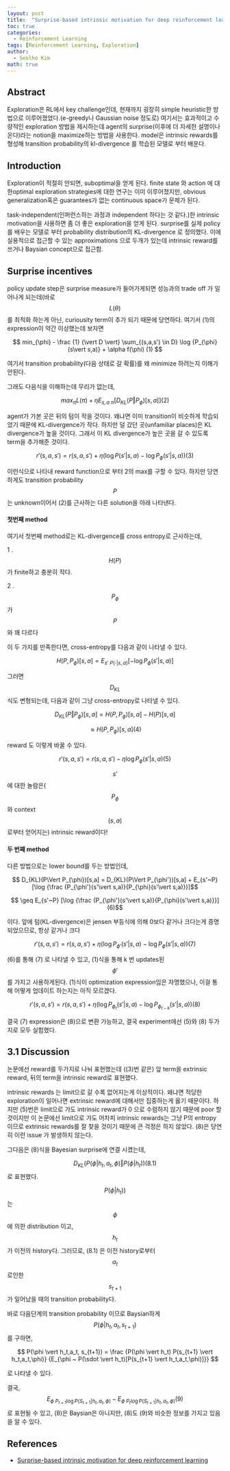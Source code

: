 ```yaml
---
layout: post
title:  "Surprise-based intrinsic motivation for deep reinforcement learning 논문리뷰"
toc: true
categories: 
  - Reinforcement Learning 
tags: [Reinforcement Learning, Exploration]
author:
  - Seolho Kim
math: true
---
```


## Abstract

Exploration은 RL에서 key challenge인데, 현재까지 굉장히 simple heuristic한 방법으로 이루어졌었다.(e-greedy나 Gaussian noise 정도로) 여기서는
 효과적이고 수량적인 exploration 방법을 제시하는데 agent의 surprise(이후에 더 자세한 설명이나온다)라는 notion을 maximize하는 방법을 사용한다.
model은 intrinsic rewards를 형성해 transition probability의 kl-divergence 를 학습된 모델로 부터 배운다.

## Introduction

Exploration이 적절히 안되면, suboptimal을 얻게 된다. finite state 와 action 에 대한optimal exploration strategies에 대한 연구는
이미 이루어졌지만, obvious generalization혹은 guarantees가 없는 continuous space가 문제가 된다. 

task-independent(인퍼런스하는 과정과 independent 하다는 것 같다.)한 intrinsic motivation을 사용하면 좀 더 좋은 exploration을 얻게 된다. 
surprise를 실제 policy를 배우는 모델로 부터 probability distribution의 KL-divergence 로 정의했다. 이에 실용적으로 접근할 수 있는 approximations
 으로 두개가 있는데 intrinsic reward를 쓰거나 Baysian concept으로 접근함.
 
 

## Surprise incentives

policy update step은 surprise measure가 들어가게되면 성능과의 trade off 가 일어나게 되는데(바로 $$L(\theta)$$를 최적화 하는게 아닌, curiousity term이 추가 되기 때문에 당연하다. 여기서 (1)의 expression이 약간 이상했는데 보자면 

$$ min_{\phi} - \frac {1} {\vert D \vert} \sum_{(s,a,s') \in D} \log {P_{\phi}(s\vert s,a)} + \alpha f(\phi) (1) $$

여기서 transition probability(다음 상태로 갈 확률)를 왜 minimize 하려는지 이해가 안된다.

그래도 다음식을 이해하는데 무리가 없는데,

$$ max_{\pi}L(\pi) + \eta E_{s,a~\pi}[D_{KL}(P\Vert P_{\phi})[s,a]] (2)$$

agent가 가본 곳은 뒤의 텀이 작을 것이다. 왜냐면 이미 transition이 비슷하게 학습되었기 때문에 KL-divergence가 작다. 하지만 덜 갔던 곳(unfamiliar places)은 KL divergence가 높을 것이다. 그래서 이 KL divergence가 높은 곳을 갈 수 있도록 term을 추가해준 것이다.



$$ r'(s,a,s') = r(s,a,s') + \eta( \log{P(s'\vert s,a)} - \log{P_{\phi}(s'\vert s,a)}) (3)$$

이런식으로 나타내 reward function으로 부터 2의 max를 구할 수 있다. 하지만 당연하게도 transition probability $$ P$$ 는 unknown이어서 (2)를 근사하는 다른 solution을 아래 나타낸다.


#### 첫번째 method 
여기서 첫번째 method로는 KL-divergence를 cross entropy로 근사하는데, 

1 . $$H(P)$$가 finite하고 충분히 작다.

2 . $$P_{\phi}$$가 $$P$$와 꽤 다르다

이 두 가지를 만족한다면, cross-entropy를 다음과 같이 나타낼 수 있다.

$$H(P,P_{\phi})[s,a] = E_{s'~P(\cdot\vert s,a)}[-\log{P_{\phi}(s'\vert s,a)}] $$

그러면 $$D_{KL}$$식도 변형되는데, 다음과 같이 그냥 cross-entropy로 나타낼 수 있다.

$$ D_{KL}(P\Vert P_{\phi})[s,a] = H(P,P_{\phi})[s,a] - H(P)[s,a] $$

$$                          \approx H(P,P_{\phi})[s,a] (4)$$

reward 도 이렇게 바꿀 수 있다.

$$ r'(s,a,s') = r(s,a,s') - \eta \log{P_{\phi}(s'\vert s,a)} (5)$$

$$s'$$ 에 대한 놀람은($$ P_{\phi}$$와 context $$(s,a)$$로부터 얻어지는) intrinsic reward이다! 

#### 두 번째 method

다른 방법으로는 lower bound를 두는 방법인데, 

$$  D_{KL}(P\Vert P_{\phi})[s,a] =  D_{KL}(P\Vert P_{\phi'})[s,a] + E_{s'~P} [\log {\frac {P_{\phi'}(s'\vert s,a)}{P_{\phi}(s'\vert s,a)}}]$$

$$ \geq E_{s'~P} [\log {\frac {P_{\phi'}(s'\vert s,a)}{P_{\phi}(s'\vert s,a)}}] (6)$$

이다. 앞에 텀(KL-divergence)은 jensen 부등식에 의해 0보다 같거나 크다는게 증명되었으므로, 항상 같거나 크다

$$ r'(s,a,s') = r(s,a,s') + \eta( \log{P_{\phi'}(s'\vert s,a)} - \log{P_{\phi}(s'\vert s,a)}) (7)$$

(6)를 통해 (7) 로 나타낼 수 있고, (1)식을 통해 k 번 updates된 $$\phi'$$ 를 가지고 사용하게된다. (1)식이 optimization expression임은 자명했으나,
이걸 통해 어떻게 업데이트 하는지는 아직 모르겠다.

$$ r'(s,a,s') = r(s,a,s') + \eta( \log{P_{\phi_{t}}(s'\vert s,a)} - \log{P_{\phi_{t-k}}(s'\vert s,a)}) (8)$$

결국 (7) expression은 (8)으로 변환 가능하고, 결국 experiment에선 (5)와 (8) 두가지로 모두 실험했다.

## 3.1 Discussion
논문에선 reward를 두가지로 나눠 표현했는데 ((3)번 같은) 앞 term을 extrinsic reward, 뒤의 term을 intrinsic reward로 표현했다.

 intrinsic rewards 는 limit으로 갈 수록 없어지는게 이상적이다. 왜냐면 적당한 exploration이 일어나면 extrinsic reward에 대해서만 집중하는게 옳기 때문이다. 하지만 (5)번은 limit으로 가도 intrinsic reward가 0 으로 수렴하지 않기 때문에 poor 할 것이지만 이 논문에선 limit으로 가도 어차피 intrinsic rewards는 그냥 P의 entropy 이므로 extrinsic rewards를 잘 찾을 것이기 때문에 큰 걱정은 하지 않았다. (8)은 당연히 이런 issue 가 발생하지 않는다.
 
 그다음은 (8)식을 Bayesian surprise에 연결 시켰는데,
 
 $$ D_{KL}(P(\phi \vert h_t,a_t,\phi) \Vert P(\phi \vert h_t)) (8.1) $$ 로 표현했다.
 
 $$P(\phi \vert h_t)) $$ 는 $$\phi $$ 에 의한 distribution 이고, $$ h_t $$가 이전의 history다. 그러므로, (8.1) 은 이전 history로부터 $$a_t$$ 로인한 $$s_{t+1} $$가 일어났을 때의 transition probability다.
 
 바로 다음단계의 transition probability 이므로 Baysian하게 $$ P(\phi \vert h_t,a_t, s_{t+1})  $$ 를 구하면,
 
 $$  P(\phi \vert h_t,a_t, s_{t+1}) = \frac {P(\phi \vert h_t) P(s_{t+1} \vert h_t,a_t,\phi)} {E_{\phi ~ P(\sdot \vert h_t)[P(s_{t+1} \vert h_t,a_t,\phi)]}} $$
 
 로 나타낼 수 있다.
 
 결국, $$ E_{\phi ~ P_{t+1} \log{ P(S_{t+1} \vert h_t,a_t,\phi)}} - E_{\phi ~ P_{t} \log{ P(S_{t+1} \vert h_t,a_t,\phi)}} (9)$$ 로 표현될 수 있고,
 (8)은 Baysian은 아니지만, (8)도 (9)와 비슷한 정보를 가지고 있음을 알 수 있다.


## References
- [Surprise-based intrinsic motivation for deep reinforcement learning](https://arxiv.org/abs/1703.01732)